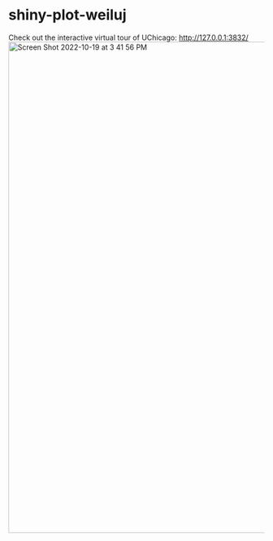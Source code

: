 # shiny-plot-weiluj
Check out the interactive virtual tour of UChicago: http://127.0.0.1:3832/
<img width="966" alt="Screen Shot 2022-10-19 at 3 41 56 PM" src="https://user-images.githubusercontent.com/102543435/196799733-4a711c87-0873-46c1-b510-c5f216fc47c7.png">
